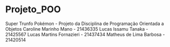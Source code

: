 # Projeto_POO
 Super Trunfo Pokémon - Projeto da Disciplina de Programação Orientada a Objetos
 Caroline Marinho Mano - 21436335
 Lucas Issamu Tanaka - 21425567
 Lucas Martins Fornazieri - 21437434
 Matheus de Lima Barbosa - 21420514